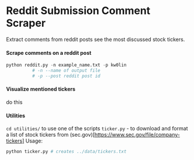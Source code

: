 # Reddit Submission Comment Scraper
Extract comments from reddit posts see the most discussed stock tickers.

#### Scrape comments on a reddit post
```python
python reddit.py -n example_name.txt -p kw0lin
	      # -n --name of output file 
	      # -p --post reddit post id
```

#### Visualize mentioned tickers
do this

#### Utilities
`cd utilities/` to use one of the scripts
`ticker.py` - to download and format a list of stock tickers from (sec.gov)[https://www.sec.gov/file/company-tickers]
Usage: 
```bash 
python ticker.py # creates ../data/tickers.txt
```
